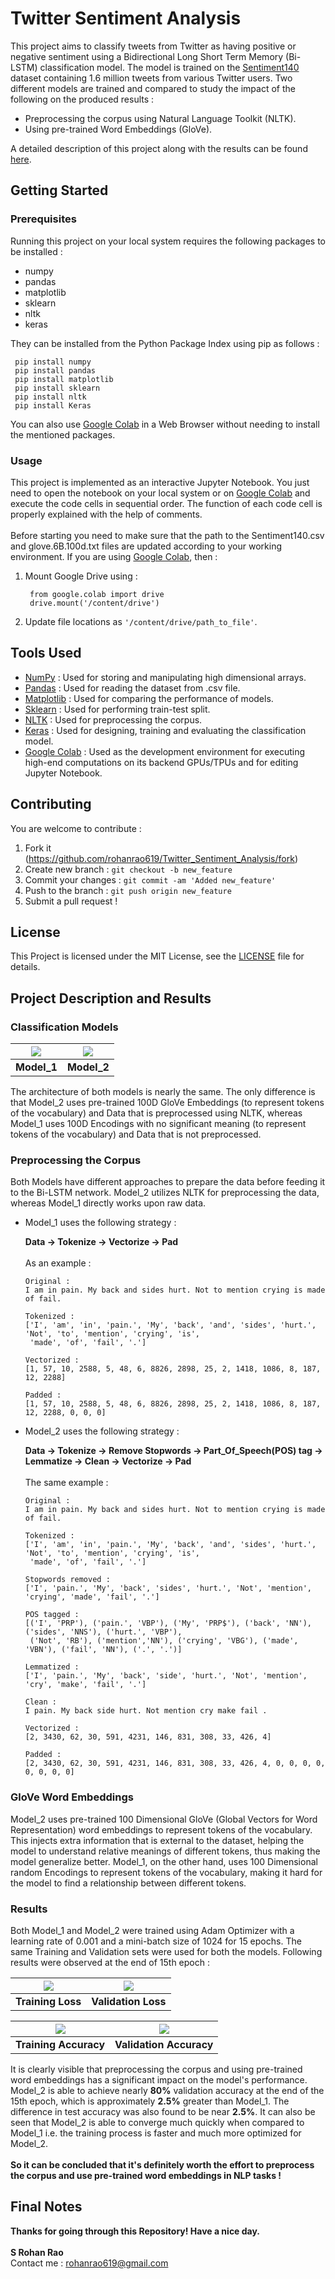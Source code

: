 # Twitter Sentiment Analysis

This project aims to classify tweets from Twitter as having positive or negative sentiment using a Bidirectional Long Short Term Memory (Bi-LSTM) classification model. The model is trained on the [Sentiment140](https://www.kaggle.com/kazanova/sentiment140) dataset containing 1.6 million tweets from various Twitter users. Two different models are trained and compared to study the impact of the following on the produced results : 
* Preprocessing the corpus using Natural Language Toolkit (NLTK). 
* Using pre-trained Word Embeddings (GloVe).

A detailed description of this project along with the results can be found [here](#project-description-and-results).

## Getting Started

### Prerequisites
Running this project on your local system requires the following packages to be installed :

* numpy
* pandas
* matplotlib
* sklearn
* nltk
* keras
    
 They can be installed from the Python Package Index using pip as follows :
 
     pip install numpy
     pip install pandas
     pip install matplotlib
     pip install sklearn
     pip install nltk
     pip install Keras
     
     
 You can also use [Google Colab](https://colab.research.google.com/) in a Web Browser without needing to install the mentioned packages.
 
### Usage
This project is implemented as an interactive Jupyter Notebook. You just need to open the notebook on your local system or on [Google Colab](https://colab.research.google.com/) and execute the code cells in sequential order. The function of each code cell is properly explained with the help of comments.</br>
</br> Before starting you need to make sure that the path to the Sentiment140.csv and glove.6B.100d.txt files are updated according to your working environment. If you are using [Google Colab](https://colab.research.google.com/), then :
1. Mount Google Drive using : 

        from google.colab import drive
        drive.mount('/content/drive')
        
2. Update file locations as `'/content/drive/path_to_file'`.

## Tools Used
* [NumPy](https://numpy.org/) : Used for storing and manipulating high dimensional arrays.
* [Pandas](https://pandas.pydata.org/) : Used for reading the dataset from .csv file.
* [Matplotlib](https://matplotlib.org/) : Used for comparing the performance of models.
* [Sklearn](https://scikit-learn.org/stable/) : Used for performing train-test split.
* [NLTK](https://www.nltk.org/) : Used for preprocessing the corpus.
* [Keras](https://keras.io/) : Used for designing, training and evaluating the classification model.
* [Google Colab](https://colab.research.google.com/) : Used as the development environment for executing high-end computations on its backend GPUs/TPUs and for editing Jupyter Notebook. 

## Contributing
You are welcome to contribute :

1. Fork it (https://github.com/rohanrao619/Twitter_Sentiment_Analysis/fork)
2. Create new branch : `git checkout -b new_feature`
3. Commit your changes : `git commit -am 'Added new_feature'`
4. Push to the branch : `git push origin new_feature`
5. Submit a pull request !

## License
This Project is licensed under the MIT License, see the [LICENSE](LICENSE) file for details.

## Project Description and Results
### Classification Models
|![](Models/Model_1.png)|![](Models/Model_2.png)|
|:--:|:--:|
|**Model_1**|**Model_2**|

The architecture of both models is nearly the same. The only difference is that Model_2 uses pre-trained 100D GloVe Embeddings (to represent tokens of the vocabulary) and Data that is preprocessed using NLTK, whereas Model_1 uses 100D Encodings with no significant meaning (to represent tokens of the vocabulary) and Data that is not preprocessed.

### Preprocessing the Corpus

Both Models have different approaches to prepare the data before feeding it to the Bi-LSTM network. Model_2 utilizes NLTK for preprocessing the data, whereas Model_1 directly works upon raw data. 

* Model_1 uses the following strategy :

  **Data -> Tokenize -> Vectorize -> Pad**
  </br></br>As an example :

      Original : 
      I am in pain. My back and sides hurt. Not to mention crying is made of fail.

      Tokenized :
      ['I', 'am', 'in', 'pain.', 'My', 'back', 'and', 'sides', 'hurt.', 'Not', 'to', 'mention', 'crying', 'is',
       'made', 'of', 'fail', '.'] 

      Vectorized :
      [1, 57, 10, 2588, 5, 48, 6, 8826, 2898, 25, 2, 1418, 1086, 8, 187, 12, 2288]

      Padded :
      [1, 57, 10, 2588, 5, 48, 6, 8826, 2898, 25, 2, 1418, 1086, 8, 187, 12, 2288, 0, 0, 0]
  
* Model_2 uses the following strategy :

  **Data -> Tokenize -> Remove Stopwords -> Part_Of_Speech(POS) tag -> Lemmatize -> Clean -> Vectorize -> Pad**
  </br></br>The same example :

      Original : 
      I am in pain. My back and sides hurt. Not to mention crying is made of fail.
      
      Tokenized :
      ['I', 'am', 'in', 'pain.', 'My', 'back', 'and', 'sides', 'hurt.', 'Not', 'to', 'mention', 'crying', 'is',
       'made', 'of', 'fail', '.']

      Stopwords removed :
      ['I', 'pain.', 'My', 'back', 'sides', 'hurt.', 'Not', 'mention', 'crying', 'made', 'fail', '.']

      POS tagged :
      [('I', 'PRP'), ('pain.', 'VBP'), ('My', 'PRP$'), ('back', 'NN'), ('sides', 'NNS'), ('hurt.', 'VBP'), 
       ('Not', 'RB'), ('mention','NN'), ('crying', 'VBG'), ('made', 'VBN'), ('fail', 'NN'), ('.', '.')]

      Lemmatized :
      ['I', 'pain.', 'My', 'back', 'side', 'hurt.', 'Not', 'mention', 'cry', 'make', 'fail', '.']

      Clean :
      I pain. My back side hurt. Not mention cry make fail .

      Vectorized :
      [2, 3430, 62, 30, 591, 4231, 146, 831, 308, 33, 426, 4]

      Padded :
      [2, 3430, 62, 30, 591, 4231, 146, 831, 308, 33, 426, 4, 0, 0, 0, 0, 0, 0, 0, 0]
      
### GloVe Word Embeddings

Model_2 uses pre-trained 100 Dimensional GloVe (Global Vectors for Word Representation) word embeddings to represent tokens of the vocabulary. This injects extra information that is external to the dataset, helping the model to understand relative meanings of different tokens, thus making the model generalize better. Model_1, on the other hand, uses 100 Dimensional random Encodings to represent tokens of the vocabulary, making it hard for the model to find a relationship between different tokens.

### Results

Both Model_1 and Model_2 were trained using Adam Optimizer with a learning rate of 0.001 and a mini-batch size of 1024 for 15 epochs. The same Training and Validation sets were used for both the models. Following results were observed at the end of 15th epoch :

|![](Results/Training_Loss.png)|![](Results/Validation_Loss.png)|
|:--:|:--:|
|**Training Loss**|**Validation Loss**|

|![](Results/Training_Accuracy.png)|![](Results/Validation_Accuracy.png)|
|:--:|:--:|
|**Training Accuracy**|**Validation Accuracy**|

It is clearly visible that preprocessing the corpus and using pre-trained word embeddings has a significant impact on the model's performance. Model_2 is able to achieve nearly **80%** validation accuracy at the end of the 15th epoch, which is approximately **2.5%** greater than Model_1. The difference in test accuracy was also found to be near **2.5%**. It can also be seen that Model_2 is able to converge much quickly when compared to Model_1 i.e. the training process is faster and much more optimized for Model_2. 
</br></br>**So it can be concluded that it's definitely worth the effort to preprocess the corpus and use pre-trained word embeddings in NLP tasks !**

## Final Notes
**Thanks for going through this Repository! Have a nice day.**</br>
</br>**S Rohan Rao**</br> 
Contact me : rohanrao619@gmail.com
